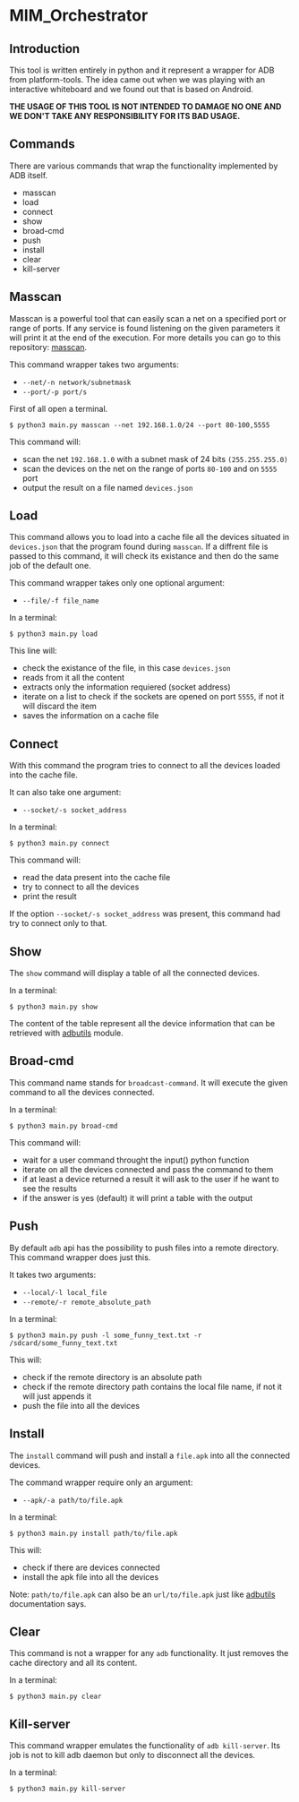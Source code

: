 # MIM_Orchestrator

## Introduction

This tool is written entirely in python and it represent a wrapper for ADB from platform-tools.
The idea came out when we was playing with an interactive whiteboard and we found out that is based on Android.

**THE USAGE OF THIS TOOL IS NOT INTENDED TO DAMAGE NO ONE AND WE DON'T TAKE ANY RESPONSIBILITY FOR ITS BAD USAGE.**


## Commands

There are various commands that wrap the functionality implemented by ADB itself.

* masscan
* load
* connect
* show
* broad-cmd
* push
* install
* clear
* kill-server


## Masscan

Masscan is a powerful tool that can easily scan a net on a specified port or range of ports.
If any service is found listening on the given parameters it will print it at the end of the execution.
For more details you can go to this repository: [masscan](https://github.com/robertdavidgraham/masscan).

This command wrapper takes two arguments:
* `--net/-n network/subnetmask`
* `--port/-p port/s`

First of all open a terminal.

    $ python3 main.py masscan --net 192.168.1.0/24 --port 80-100,5555

This command will:
* scan the net `192.168.1.0` with a subnet mask of 24 bits `(255.255.255.0)`
* scan the devices on the net on the range of ports `80-100` and on `5555` port
* output the result on a file named `devices.json`


## Load

This command allows you to load into a cache file all the devices situated in `devices.json` that the program found during `masscan`.
If a diffrent file is passed to this command, it will check its existance and then do the same job of the default one.

This command wrapper takes only one optional argument:
* `--file/-f file_name`

In a terminal:

    $ python3 main.py load

This line will:
* check the existance of the file, in this case `devices.json`
* reads from it all the content
* extracts only the information requiered (socket address)
* iterate on a list to check if the sockets are opened on port `5555`, if not it will discard the item
* saves the information on a cache file


## Connect

With this command the program tries to connect to all the devices loaded into the cache file.

It can also take one argument:
* `--socket/-s socket_address`

In a terminal:

    $ python3 main.py connect

This command will:
* read the data present into the cache file
* try to connect to all the devices
* print the result

If the option `--socket/-s socket_address` was present, this command had try to connect only to that.


## Show

The `show` command will display a table of all the connected devices.

In a terminal:

    $ python3 main.py show

The content of the table represent all the device information that can be retrieved with [adbutils](https://github.com/openatx/adbutils) module.


## Broad-cmd

This command name stands for `broadcast-command`. It will execute the given command to all the devices connected.

In a terminal:

    $ python3 main.py broad-cmd
    
This command will:
* wait for a user command throught the input() python function
* iterate on all the devices connected and pass the command to them
* if at least a device returned a result it will ask to the user if he want to see the results
* if the answer is yes (default) it will print a table with the output


## Push

By default `adb` api has the possibility to push files into a remote directory. This command wrapper does just this.

It takes two arguments:
* `--local/-l local_file`
* `--remote/-r remote_absolute_path`

In a terminal:

    $ python3 main.py push -l some_funny_text.txt -r /sdcard/some_funny_text.txt
    
This will:
* check if the remote directory is an absolute path
* check if the remote directory path contains the local file name, if not it will just appends it
* push the file into all the devices


## Install

The `install` command will push and install a `file.apk` into all the connected devices.

The command wrapper require only an argument:
* `--apk/-a path/to/file.apk`

In a terminal:

    $ python3 main.py install path/to/file.apk
    
This will:
* check if there are devices connected
* install the apk file into all the devices

Note: `path/to/file.apk` can also be an `url/to/file.apk` just like [adbutils](https://github.com/openatx/adbutils) documentation says.


## Clear

This command is not a wrapper for any `adb` functionality. It just removes the cache directory and all its content.

In a terminal:

    $ python3 main.py clear
    

## Kill-server

This command wrapper emulates the functionality of `adb kill-server`. Its job is not to kill adb daemon but only to disconnect all the devices.

In a terminal:

    $ python3 main.py kill-server

